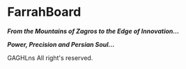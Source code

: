 # FarrahBoard

***From the Mountains of Zagros to the Edge of Innovation...***

***Power, Precision and Persian Soul...***


GAGHLns All right's reserved.
